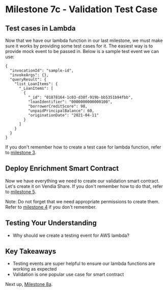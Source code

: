 # Milestone 7c - Validation Test Case

## Test cases in Lambda
Now that we have our lambda function in our last milestone, we must make sure it works by providing some test cases for it. The easiest way is to provide mock event to be passed in. Below is a sample test event we can use:

```
{
  "invocationId": "sample-id",
  "invokeArgs": {},
  "queryResult": {
    "list_LoanItems": {
      "_LoanItems": [
        {
          "_id": "01878164-1c03-d38f-919b-bb5351b94fbb",
          "loanIdentifier": "0000000000000100",
          "borrowerCreditScore": 98,
          "unpaidPrincipalBalance": 60,
          "originationDate": "2021-04-11"
        }
      ]
    }
  }
}
```

If you don't remember how to create a test case for lambda function, refer to [milestone 3](README-Milestone3.md).

## Deploy Enrichment Smart Contract

Now we have everything we need to create our validation smart contract. Let's create it on Vendia Share. If you don't remember how to do that, refer to [milestone 5](README-Milestone5.md).

Note: Do not forget that we need appropriate permissions to create them. Refer to [milestone 4](README-Milestone4.md) if you don't remember.

## Testing Your Understanding

* Why should we create a testing event for AWS lambda?

## Key Takeaways

* Testing events are super helpful to ensure our lambda functions are working as expected
* Validation is one popular use case for smart contract

Next up, [Milestone 8a](README-Milestone8a.md).